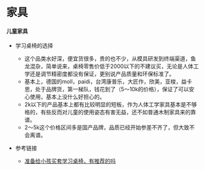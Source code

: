 # 家具

#### 儿童家具
* 学习桌椅的选择
  * 这个品类水好深，便宜货很多，贵的也不少，从模具研发到终端渠道，鱼龙混杂，简单说来，桌椅零售价低于2000以下的不建议买，无论是人体工学还是调节精密度都没有保证，更别说产品质量和环保标准了。
  * 基本上，德国的moll，paidi，台湾康普乐，大匠作，欣美，亚梭，益卡思，处于品牌货，第一梯队，钱花到了（5～10k的价格），保证了可以安心使用，基本上没什么好担心的。
  * 2k以下的产品基本上都有比较明显的短板，作为人体工学家具基本是不够格的，有些反而对儿童的使用姿态有害无益，还不如普通木制家具来的靠谱。
  * 2～5k这个价格区间多是国产品牌，品质已经开始参差不齐了，但大致不会离谱。
  
* 参考链接
  * [准备给小孩买套学习桌椅，有推荐的吗](http://www.anjia818.com/thread-153630-1-1.html)
